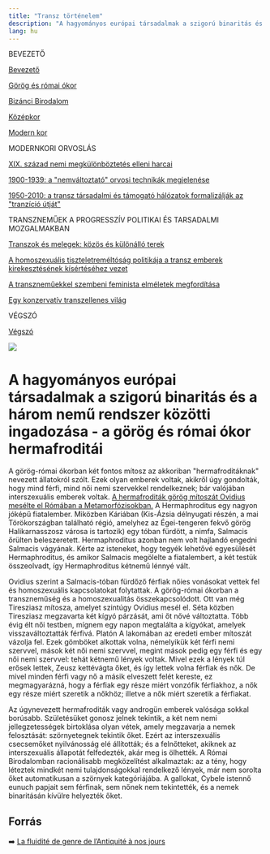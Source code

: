 ```yaml
---
title: "Transz történelem"
description: "A hagyományos európai társadalmak a szigorú binaritás és a három nemű rendszer közötti ingadozása - a görög és római ókor hermafroditái"
lang: hu
---
```


<div class="floating-columns">

<div class="floating-bar">

BEVEZETŐ

[Bevezető](/#/entry?id=transz-tortenelem)

[Görög és római ókor](/#/entry?id=transz-tortenelem-gorog-es-romai-okor)

[Bizánci Birodalom](/#/entry?id=transz-tortenelem-bizanci-birodalom)

[Középkor](/#/entry?id=transz-tortenelem-kozepkor)

[Modern kor](/#/entry?id=transz-tortenelem-modern-kor)

MODERNKORI ORVOSLÁS

[XIX. század nemi megkülönböztetés elleni harcai](/#/entry?id=transz-tortenelem-xix-szazad)

[1900-1939: a "nemváltoztató" orvosi technikák megjelenése](/#/entry?id=transz-tortenelem-nemvaltoztato-orvosi-technikak-megjelenese)

[1950-2010: a transz társadalmi és támogató hálózatok formalizálják az "tranzíció útját"](/#/entry?id=transz-tortenelem-xx-szazad)

TRANSZNEMŰEK A PROGRESSZÍV POLITIKAI ÉS TARSADALMI MOZGALMAKBAN

[Transzok és melegek: közös és különálló terek](/#/entry?id=transz-tortenelem-transzok-es-melegek)

[A homoszexuális tiszteletreméltóság politikája a transz emberek kirekesztésének kísértéséhez vezet](/#/entry?id=transz-tortenelem-meleg-tisztelet-transz-kirekesztes)

[A transzneműekkel szembeni feminista elméletek megfordítása](/#/entry?id=transz-tortenelem-feminista-elmeletek-megforditasa)

[Egy konzervatív transzellenes világ](/#/entry?id=transz-tortenelem-konzervativ-transzellenes-vilag)

VÉGSZÓ

[Végszó](/#/entry?id=transz-tortenelem-konkluzio)

</div>

<div class="wiki-content">

<div class="header-image"><img src="assets/images/undraw_moving.svg" /></div>

# A hagyományos európai társadalmak a szigorú binaritás és a három nemű rendszer közötti ingadozása - a görög és római ókor hermafroditái

A görög-római ókorban két fontos mítosz az akkoriban "hermafroditáknak" nevezett állatokról szólt. Ezek olyan emberek voltak, akikről úgy gondolták, hogy mind férfi, mind női nemi szervekkel rendelkeznek; bár valójában interszexuális emberek voltak. [A hermafroditák görög mítoszát Ovidius mesélte el Rómában a Metamorfózisokban.](https://mek.oszk.hu/03600/03690/03690.htm#29) A Hermaphroditus egy nagyon jóképű fiatalember. Miközben Káriában (Kis-Ázsia délnyugati részén, a mai Törökországban található régió, amelyhez az Égei-tengeren fekvő görög Halikarnasszosz városa is tartozik) egy tóban fürdött, a nimfa, Salmacis őrülten beleszeretett. Hermaphroditus azonban nem volt hajlandó engedni Salmacis vágyának. Kérte az isteneket, hogy tegyék lehetővé egyesülését Hermaphroditus, és amikor Salmacis megölelte a fiatalembert, a két testük összeolvadt, így Hermaphroditus kétnemű lénnyé vált.

Ovidius szerint a Salmacis-tóban fürdőző férfiak nőies vonásokat vettek fel és homoszexuális kapcsolatokat folytattak. A görög-római ókorban a transzneműség és a homoszexualitás összekapcsolódott. Ott van még Tiresziasz mítosza, amelyet szintúgy Ovidius mesél el. Séta közben Tiresziasz megzavarta két kígyó párzását, ami őt nővé változtatta. Több évig élt női testben, mígnem egy napon megtalálta a kígyókat, amelyek visszaváltoztatták férfivá. Platón A lakomában az eredeti ember mítoszát vázolja fel. Ezek gömböket alkottak volna, némelyikük két férfi nemi szervvel, mások két női nemi szervvel, megint mások pedig egy férfi és egy női nemi szervvel: tehát kétnemű lények voltak. Mivel ezek a lények túl erősek lettek, Zeusz kettévágta őket, és így lettek volna férfiak és nők. De mivel minden férfi vagy nő a másik elveszett felét kereste, ez megmagyarázná, hogy a férfiak egy része miért vonzófik férfiakhoz, a nők egy része miért szeretik a nőkhöz; illetve a nők miért szeretik a férfiakat.

Az úgynevezett hermafroditák vagy androgün emberek valósága sokkal borúsabb. Születésüket gonosz jelnek tekintik, a két nem nemi jellegzetességek birtoklása olyan vétek, amely megzavarja a nemek felosztását: szörnyetegnek tekintik őket. Ezért az interszexuális csecsemőket nyilvánosság elé állították; és a felnőtteket, akiknek az interszexuális állapotát felfedezték, akár meg is ölhették. A Római Birodalomban racionálisabb megközelítést alkalmaztak: az a tény, hogy léteztek mindkét nemi tulajdonságokkal rendelkező lények, már nem sorolta őket automatikusan a szörnyek kategóriájába. A gallokat, Cybele istennő eunuch papjait sem férfinak, sem nőnek nem tekintették, és a nemek binaritásán kívülre helyezték őket.

## Forrás

➡️ [La fluidité de genre de l’Antiquité à nos jours](https://institutlaboetie.fr/wp-content/uploads/2023/06/NOTE-ILB-LGBT-1.pdf)

</div>